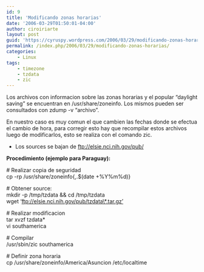 ```yaml
---
id: 9
title: 'Modificando zonas horarias'
date: '2006-03-29T01:50:01-04:00'
author: ciroiriarte
layout: post
guid: 'https://cyruspy.wordpress.com/2006/03/29/modificando-zonas-horarias/'
permalink: /index.php/2006/03/29/modificando-zonas-horarias/
categories:
    - Linux
tags:
    - timezone
    - tzdata
    - zic
---
```


Los archivos con informacion sobre las zonas horarias y el popular “daylight saving” se encuentran en /usr/share/zoneinfo. Los mismos pueden ser consultados con zdump -v “archivo”.

En nuestro caso es muy comun el que cambien las fechas donde se efectua el cambio de hora, para corregir esto hay que recompilar estos archivos luego de modificarlos, esto se realiza con el comando zic.

- Los sources se bajan de ftp://elsie.nci.nih.gov/pub/

**Procedimiento (ejemplo para Paraguay):**

\# Realizar copia de seguridad  
cp -rp /usr/share/zoneinfo{,.$(date +%Y%m%d)}

\# Obtener source:  
mkdir -p /tmp/tzdata &amp;&amp; cd /tmp/tzdata  
wget ‘ftp://elsie.nci.nih.gov/pub/tzdata\*.tar.gz’

\# Realizar modificacion  
tar xvzf tzdata\*  
vi southamerica

\# Compilar  
/usr/sbin/zic southamerica

\# Definir zona horaria  
cp /usr/share/zoneinfo/America/Asuncion /etc/localtime